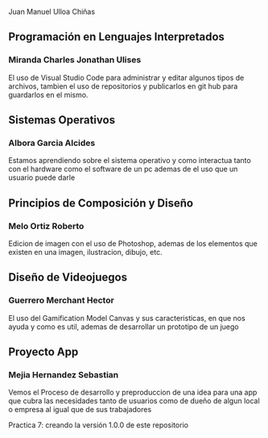 Juan Manuel Ulloa Chiñas

## Programación en Lenguajes Interpretados
### Miranda Charles Jonathan Ulises

El uso de Visual Studio Code para administrar y editar algunos tipos de archivos, tambien el uso de repositorios y publicarlos en git hub para guardarlos en el mismo.

## Sistemas Operativos
### Albora Garcia Alcides

Estamos aprendiendo sobre el sistema operativo y como interactua tanto con el hardware como el software de un pc ademas de el uso que un usuario puede darle

## Principios de Composición y Diseño
### Melo Ortiz Roberto

Edicion de imagen con el uso de Photoshop, ademas de los elementos que existen en una imagen, ilustracion, dibujo, etc.

## Diseño de Videojuegos
### Guerrero Merchant Hector

El uso del Gamification Model Canvas y sus caracteristicas, en que nos ayuda y como es util, ademas de desarrollar un prototipo de un juego

## Proyecto App
### Mejia Hernandez Sebastian

Vemos el Proceso de desarrollo y preproduccion de una idea para una app que cubra las necesidades tanto de usuarios como de dueño de algun local o empresa al igual que de sus trabajadores

Practica 7:
creando la versión 1.0.0 de este repositorio